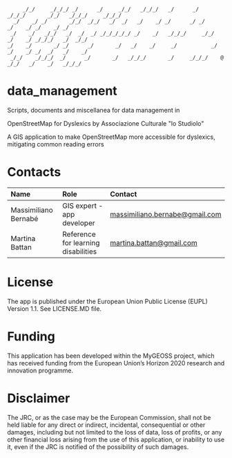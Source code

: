 ```
     _/_/     _/_/_/ _/      _/     _/_/   _/_/_/   _/      _/   _/_/_/       _/_/   _/_/_/     _/_/_/  
  _/    _/ _/       _/_/  _/_/   _/  _/   _/    _/ _/      _/ _/           _/    _/ _/    _/ _/        
 _/    _/   _/_/   _/  _/  _/ _/_/_/_/_/ _/    _/   _/_/_/     _/_/       _/    _/ _/_/_/   _/  _/_/
_/    _/       _/ _/      _/       _/   _/    _/     _/           _/     _/    _/ _/  _/   _/    _/
 _/_/    _/_/_/  _/      _/       _/   _/_/_/       _/     _/_/_/    @    _/_/   _/    _/   _/_/_/

```
# data_management
Scripts, documents and miscellanea for data management in

OpenStreetMap for Dyslexics by Associazione Culturale "lo Studiolo"

A GIS application to make OpenStreetMap more accessible for dyslexics, mitigating common reading errors

# Contacts

| Name                   |  Role                               | Contact                        |
|:-----------------------|:------------------------------------|:-------------------------------| 
| Massimiliano Bernabé   | GIS expert - app developer          | massimiliano.bernabe@gmail.com |
| Martina Battan         | Reference for learning disabilities | martina.battan@gmail.com       |

# License

The app is published under the European Union Public License (EUPL) Version 1.1. See LICENSE.MD file.

# Funding

This application has been developed within the MyGEOSS project, 
which has received funding from the European Union’s Horizon 2020 research 
and innovation programme.

# Disclaimer

The JRC, or as the case may be the European Commission, 
shall not be held liable for any direct or indirect, incidental, 
consequential or other damages, including but not limited to the loss 
of data, loss of profits, or any other financial loss arising from the use 
of this application, or inability to use it, even if the JRC is notified of 
the possibility of such damages.
